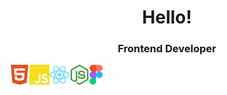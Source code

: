 <h1 align="center">Hello!</h1>
<h3 align="center">Frontend Developer</h3>
<img src="https://github.com/MalakhN/MalakhN/blob/main/html5.svg" height="32" align="left"/>
<img src="https://github.com/MalakhN/MalakhN/blob/main/javascript.svg" height="32" align="left"/>
<img src="https://github.com/MalakhN/MalakhN/blob/main/react.svg" height="32" align="left"/>
<img src="https://github.com/MalakhN/MalakhN/blob/main/nodedotjs.svg" height="32" align="left"/>
<img src="https://github.com/MalakhN/MalakhN/blob/main/Figma-Icon.svg" height="32" align="left"/>


<!--
**MalakhN/MalakhN** is a ✨ _special_ ✨ repository because its `README.md` (this file) appears on your GitHub profile.

Here are some ideas to get you started:

- 🔭 I’m currently working on ...
- 🌱 I’m currently learning ...
- 👯 I’m looking to collaborate on ...
- 🤔 I’m looking for help with ...
- 💬 Ask me about ...
- 📫 How to reach me: ...
- 😄 Pronouns: ...
- ⚡ Fun fact: ...


<h1 align="center">Hi there, I'm <a href="https://.ru/" target="_blank">Daniil</a> 
<img src="https://github.com/blackcater/blackcater/raw/main/images/Hi.gif" height="32"/></h1>
<h3 align="center">Computer science student, IT news writer from Russia 🇷🇺</h3>
[![Typing SVG](https://readme-typing-svg.herokuapp.com?color=%2336BCF7&lines=Computer+science+student)](https://git.io/typing-svg)
-->
